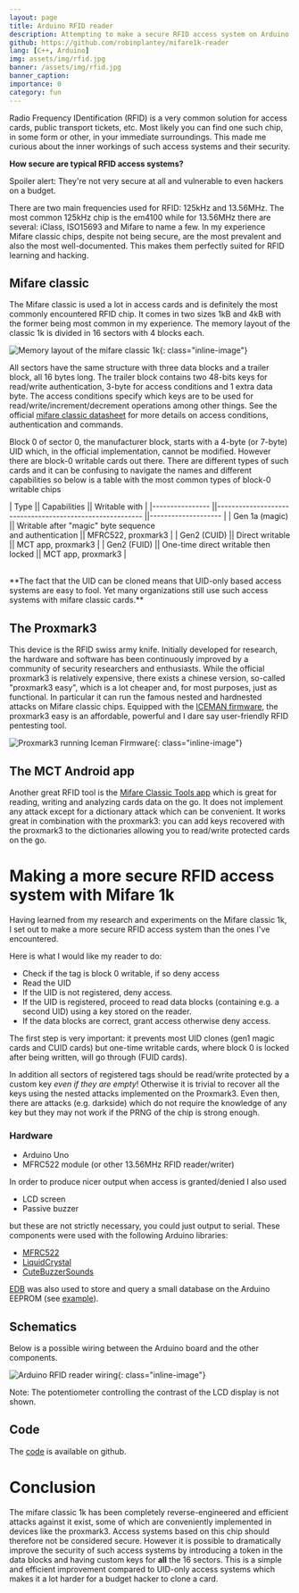 ```yaml
---
layout: page
title: Arduino RFID reader
description: Attempting to make a secure RFID access system on Arduino using Mifare 1k chips and MFRC522.
github: https://github.com/robinplantey/mifare1k-reader
lang: [C++, Arduino]
img: assets/img/rfid.jpg
banner: /assets/img/rfid.jpg
banner_caption:  
importance: 0
category: fun
---
```


Radio Frequency IDentification (RFID) is a very common solution for access cards, 
public transport tickets, etc. Most likely you can find one such chip, in some form or other, in your immediate 
surroundings. This made me curious about the inner workings of such access systems and their security.

**How secure are typical RFID access systems?**

Spoiler alert: They're not very secure at all and vulnerable to even hackers on a budget.

There are two main frequencies used for RFID: 125kHz and 13.56MHz. The most common 125kHz chip is the em4100 while for 13.56MHz there are several: iClass, ISO15693 and Mifare to name a few. In my experience Mifare classic chips, despite not being secure, are the most prevalent and also the most well-documented. This makes them perfectly suited for RFID learning and hacking.

## **Mifare classic**

The Mifare classic is used a lot in access cards and is definitely the most commonly encountered RFID chip. It comes in two sizes 1kB and 4kB with the former being most common in my experience. The memory layout of the classic 1k is divided in 16 sectors with 4 blocks each.

![Memory layout of the mifare classic 1k](/assets/img/mfclassic1k.png){: class="inline-image"}

All sectors have the same structure with three data blocks and a trailer block, all 16 bytes long. The trailer block contains two 48-bits keys for read/write authentication, 3-byte for access conditions and 1 extra data byte. The access conditions specify which keys are to be used for read/write/increment/decrement operations among other things. See the official [mifare classic datasheet](https://www.nxp.com/docs/en/data-sheet/MF1S50YYX_V1.pdf) for more details on access conditions, authentication and commands.

Block 0 of sector 0, the manufacturer block, starts with a 4-byte (or 7-byte) UID which, in the official implementation, cannot be modified. However there are block-0 writable cards out there. There are different types of such cards and it can be confusing to navigate the names and different capabilities so below is a table with the most common types of block-0 writable chips 

| Type           	|| Capabilities                                            	|| Writable with      	|
|----------------	||---------------------------------------------------------	||--------------------	|
| Gen 1a (magic) 	|| Writable after "magic" byte sequence <br> and authentication 	|| MFRC522, proxmark3 	|
| Gen2 (CUID)    	|| Direct writable                                         	|| MCT app, proxmark3 	|
| Gen2 (FUID)    	|| One-time direct writable then locked                    	|| MCT app, proxmark3 	|

<br>
**The fact that the UID can be cloned means that UID-only based access systems are easy to fool. Yet many organizations still use such access systems with mifare classic cards.**

## **The Proxmark3**

This device is the RFID swiss army knife. Initially developed for research, the hardware and software has been continuously improved by a community of security researchers and enthusiasts. While the official proxmark3 is relatively expensive, there exists a chinese version, so-called "proxmark3 easy", which is a lot cheaper and, for most purposes, just as functional. In particular it can run the famous nested and hardnested attacks on Mifare classic chips. Equipped with the [ICEMAN firmware](https://github.com/RfidResearchGroup/proxmark3), the proxmark3 easy is an affordable, powerful and I dare say user-friendly RFID pentesting tool.

![Proxmark3 running Iceman Firmware](/assets/img/pm3.png){: class="inline-image"}

## **The MCT Android app**

Another great RFID tool is the [Mifare Classic Tools app](https://play.google.com/store/apps/details?id=de.syss.MifareClassicTool) which is great for reading, writing and analyzing cards data on the go. It does not implement any attack except for a dictionary attack which can be convenient. It works great in combination with the proxmark3: you can add keys recovered with the proxmark3 to the dictionaries allowing you to read/write protected cards on the go.

# **Making a more secure RFID access system with Mifare 1k**

Having learned from my research and experiments on the Mifare classic 1k, I set out to make a more secure RFID 
access system than the ones I've encountered. 

Here is what I would like my reader to do:
- Check if the tag is block 0 writable, if so deny access
- Read the UID
- If the UID is not registered, deny access.
- If the UID is registered, proceed to read data blocks (containing e.g. a second UID) using a key stored on the 
reader.
- If the data blocks are correct, grant access otherwise deny access.

The first step is very important: it prevents most UID clones (gen1 magic cards and CUID cards) but one-time writable 
cards, where block 0 is locked after being written, will go through (FUID cards).

In addition all sectors of registered tags should be read/write protected by a custom key *even if they are empty*! 
Otherwise it is trivial to recover all the keys using the nested attacks implemented on the Proxmark3. Even then, 
there are attacks (e.g. darkside) which do not require the knowledge of any key but they may not work if the PRNG of 
the chip is strong enough.

### **Hardware**

- Arduino Uno
- MFRC522 module (or other 13.56MHz RFID reader/writer)

In order to produce nicer output when access is granted/denied I also used

- LCD screen 
- Passive buzzer

but these are not strictly necessary, you could just output to serial. These components were used with the following Arduino libraries:

- [MFRC522](https://github.com/miguelbalboa/rfid)
- [LiquidCrystal](https://github.com/arduino-libraries/LiquidCrystal)
- [CuteBuzzerSounds](https://github.com/GypsyRobot/CuteBuzzerSounds)

[EDB](https://github.com/jwhiddon/EDB) was also used to store and query a small database on the Arduino EEPROM (see
[example](https://github.com/jwhiddon/EDB/blob/master/examples/EDB_Internal_EEPROM/EDB_Internal_EEPROM.ino)).


## **Schematics**

Below is a possible wiring between the Arduino board and the other components.

![Arduino RFID reader wiring](/assets/img/rfid-reader.png){: class="inline-image"}

Note: The potentiometer controlling the contrast of the LCD display is not shown.

## **Code**

The [code](https://github.com/robinplantey/mifare1k-reader) is available on github.

# **Conclusion**

The mifare classic 1k has been completely reverse-engineered and efficient attacks against it exist, some of which 
are conveniently implemented in devices like the proxmark3. Access systems based on this chip should therefore not be considered secure. However it is possible to dramatically improve the security of such access systems by introducing a token in the data blocks and having custom keys for **all** the 16 sectors. This is a simple and efficient improvement compared to UID-only access systems which makes it a lot harder for a budget hacker to clone a card.
